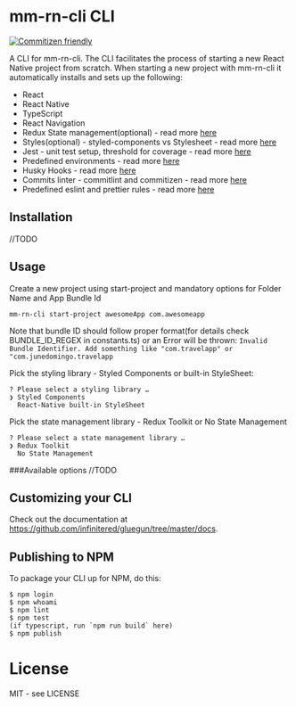 # mm-rn-cli CLI
[![Commitizen friendly](https://img.shields.io/badge/commitizen-friendly-brightgreen.svg)](http://commitizen.github.io/cz-cli/)

A CLI for mm-rn-cli. The CLI facilitates the process of starting a new React Native project from scratch.
When starting a new project with mm-rn-cli it automatically installs and sets up the following:
- React
- React Native
- TypeScript
- React Navigation
- Redux State management(optional) - read more [here](#state)
- Styles(optional) - styled-components vs Stylesheet - read more [here](#styles)
- Jest - unit test setup, threshold for coverage - read more [here](#testing)
- Predefined environments - read more [here](#environments)
- Husky Hooks - read more [here](#husky)
- Commits linter - commitlint and commitizen - read more [here](#commits)
- Predefined eslint and prettier rules - read more [here](#lint)

## Installation
//TODO

## Usage
Create a new project using start-project and mandatory options for Folder Name and App Bundle Id
```
mm-rn-cli start-project awesomeApp com.awesomeapp
```
Note that bundle ID should follow proper format(for details check BUNDLE_ID_REGEX in constants.ts) or an Error will be thrown:
`Invalid Bundle Identifier. Add something like "com.travelapp" or "com.junedomingo.travelapp`

Pick the styling library - Styled Components or built-in StyleSheet:
```
? Please select a styling library … 
❯ Styled Components
  React-Native built-in StyleSheet
```


Pick the state management library - Redux Toolkit or No State Management
```
? Please select a state management library … 
❯ Redux Toolkit
  No State Management
```


###Available options
//TODO

## Customizing your CLI

Check out the documentation at https://github.com/infinitered/gluegun/tree/master/docs.

## Publishing to NPM

To package your CLI up for NPM, do this:

```shell
$ npm login
$ npm whoami
$ npm lint
$ npm test
(if typescript, run `npm run build` here)
$ npm publish
```

# License

MIT - see LICENSE

